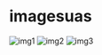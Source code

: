 # imagesuas
![img1](https://user-images.githubusercontent.com/100394958/158322069-e0305a24-a7e2-4e46-9f78-9a1b6b970a13.png)
![img2](https://user-images.githubusercontent.com/100394958/158322074-b6bc35b2-cde0-42e9-a7f9-eebab298d6d3.png)
![img3](https://user-images.githubusercontent.com/100394958/158322077-c8f853c5-dbf4-4226-bdb1-51f5cbb02c0c.png)
